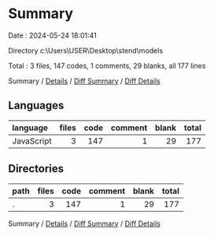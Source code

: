 # Summary

Date : 2024-05-24 18:01:41

Directory c:\\Users\\USER\\Desktop\\stend\\models

Total : 3 files,  147 codes, 1 comments, 29 blanks, all 177 lines

Summary / [Details](details.md) / [Diff Summary](diff.md) / [Diff Details](diff-details.md)

## Languages
| language | files | code | comment | blank | total |
| :--- | ---: | ---: | ---: | ---: | ---: |
| JavaScript | 3 | 147 | 1 | 29 | 177 |

## Directories
| path | files | code | comment | blank | total |
| :--- | ---: | ---: | ---: | ---: | ---: |
| . | 3 | 147 | 1 | 29 | 177 |

Summary / [Details](details.md) / [Diff Summary](diff.md) / [Diff Details](diff-details.md)